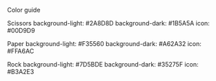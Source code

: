Color guide

Scissors
    background-light: #2A8D8D
    background-dark: #1B5A5A
    icon: #00D9D9

Paper
    background-light: #F35560
    background-dark: #A62A32
    icon: #FFA6AC

Rock
    background-light: #7D5BDE
    background-dark: #35275F
    icon: #B3A2E3